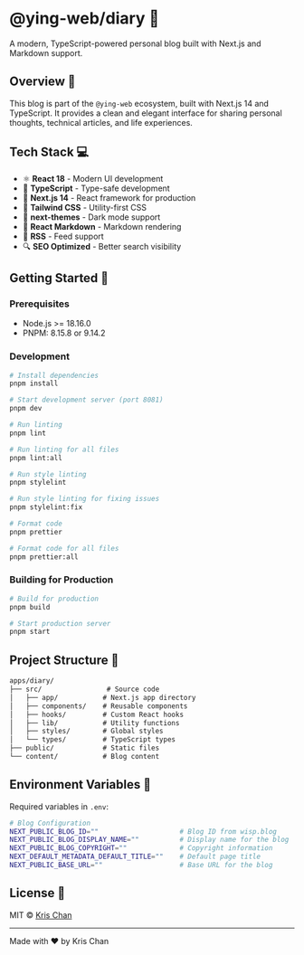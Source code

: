 # @ying-web/diary 📝

A modern, TypeScript-powered personal blog built with Next.js and Markdown support.

## Overview 🌟

This blog is part of the `@ying-web` ecosystem, built with Next.js 14 and TypeScript. It provides a clean and elegant interface for sharing personal thoughts, technical articles, and life experiences.

## Tech Stack 💻

-   ⚛️ **React 18** - Modern UI development
-   📘 **TypeScript** - Type-safe development
-   🔄 **Next.js 14** - React framework for production
-   🎨 **Tailwind CSS** - Utility-first CSS
-   🌙 **next-themes** - Dark mode support
-   📝 **React Markdown** - Markdown rendering
-   📡 **RSS** - Feed support
-   🔍 **SEO Optimized** - Better search visibility

## Getting Started 🚀

### Prerequisites

-   Node.js >= 18.16.0
-   PNPM: 8.15.8 or 9.14.2

### Development

```bash
# Install dependencies
pnpm install

# Start development server (port 8081)
pnpm dev

# Run linting
pnpm lint

# Run linting for all files
pnpm lint:all

# Run style linting
pnpm stylelint

# Run style linting for fixing issues
pnpm stylelint:fix

# Format code
pnpm prettier

# Format code for all files
pnpm prettier:all
```

### Building for Production

```bash
# Build for production
pnpm build

# Start production server
pnpm start
```

## Project Structure 📂

```txt
apps/diary/
├── src/                # Source code
│   ├── app/           # Next.js app directory
│   ├── components/    # Reusable components
│   ├── hooks/         # Custom React hooks
│   ├── lib/           # Utility functions
│   ├── styles/        # Global styles
│   └── types/         # TypeScript types
├── public/            # Static files
└── content/           # Blog content
```

## Environment Variables 🔧

Required variables in `.env`:

```bash
# Blog Configuration
NEXT_PUBLIC_BLOG_ID=""                    # Blog ID from wisp.blog
NEXT_PUBLIC_BLOG_DISPLAY_NAME=""          # Display name for the blog
NEXT_PUBLIC_BLOG_COPYRIGHT=""             # Copyright information
NEXT_DEFAULT_METADATA_DEFAULT_TITLE=""    # Default page title
NEXT_PUBLIC_BASE_URL=""                   # Base URL for the blog
```

## License 📄

MIT © [Kris Chan](https://github.com/KRISACHAN)

---

Made with ❤️ by Kris Chan
